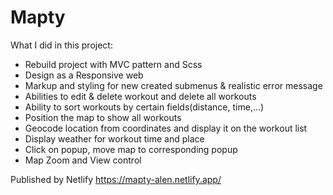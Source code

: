 # Mapty

What I did in this project:

  * Rebuild project with MVC pattern and Scss
  * Design as a Responsive web
  * Markup and styling for new created submenus & realistic error message
  * Abilities to edit & delete workout and delete all workouts
  * Ability to sort workouts by certain fields(distance, time,...)
  * Position the map to show all workouts
  * Geocode location from coordinates and display it on the workout list
  * Display weather for workout time and place
  * Click on popup, move map to corresponding popup
  * Map Zoom and View control

Published by Netlify
https://mapty-alen.netlify.app/
